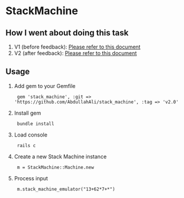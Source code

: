 # StackMachine

## How I went about doing this task
1. V1 (before feedback): [Please refer to this document](AbdullahALI_APPROACH.pdf)
2. V2 (after feedback): [Please refer to this document](AbdullahALI_APPROACH_V2.pdf)

## Usage
1. Add gem to your Gemfile
    
        gem 'stack_machine', :git => 'https://github.com/AbdullahAli/stack_machine', :tag => 'v2.0'

2. Install gem

        bundle install

3. Load console

        rails c

4. Create a new Stack Machine instance

        m = StackMachine::Machine.new

5. Process input

        m.stack_machine_emulator("13+62*7+*")

